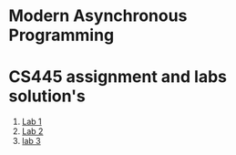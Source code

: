 # Modern Asynchronous Programming
# CS445 assignment and labs solution's

1. [Lab 1](./lab1/lab1.md)
2. [Lab 2](./lab2/lab2.md) 
3. [lab 3](./lab3/src)
